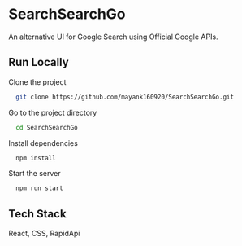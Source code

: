 
# SearchSearchGo

An alternative UI for Google Search using Official Google APIs.


## Run Locally

Clone the project

```bash
  git clone https://github.com/mayank160920/SearchSearchGo.git
```

Go to the project directory

```bash
  cd SearchSearchGo
```

Install dependencies

```bash
  npm install
```

Start the server

```bash
  npm run start
```

  
## Tech Stack

React, CSS, RapidApi


  